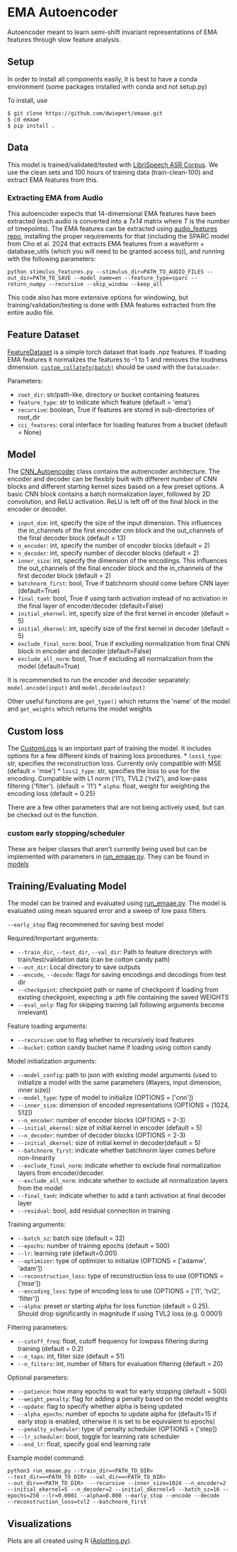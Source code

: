 # EMA Autoencoder 
Autoencoder meant to learn semi-shift invariant representations of EMA features through slow feature analysis. 

## Setup
In order to install all components easily, it is best to have a conda environment (some packages installed with conda and not setup.py)

To install, use

```
$ git clone https://github.com/dwiepert/emaae.git
$ cd emaae
$ pip install . 
```

## Data
This model is trained/validated/tested with [LibriSpeech ASR Corpus](https://www.openslr.org/12). We use the clean sets and 100 hours of training data (train-clean-100) and extract EMA features from this. 

### Extracting EMA from Audio
This autoencoder expects that 14-dimensional EMA features have been extracted (each audio is converted into a *Tx14* matrix where *T* is the number of timepoints). The EMA features can be extracted using [audio_features repo](https://github.com/dwiepert/audio_features.git), installing the proper requirements for that (including the SPARC model from Cho et al. 2024 that extracts EMA features from a waveform + database_utils (which you will need to be granted access to)), and running with the following parameters:

```
python stimulus_features.py --stimulus_dir=PATH_TO_AUDIO_FILES --out_dir=PATH_TO_SAVE --model_name=en --feature_type=sparc --return_numpy --recursive --skip_window --keep_all
```

This code also has more extensive options for windowing, but training/validation/testing is done with EMA features extracted from the entire audio file. 

## Feature Dataset 
[FeatureDataset](https://github.com/dwiepert/emaae/main/tree/emaae/io/_dataset.py) is a simple torch dataset that loads .npz features. If loading EMA features it normalizes the features to -1 to 1 and removes the loudness dimension. [`custom_collatefn(batch)`](https://github.com/dwiepert/emaae/main/tree/emaae/io/_dataset.py) should be used with the `DataLoader`.

Parameters:
* `root_dir`: str/path-like, directory or bucket containing features
* `feature_type`: str to indicate which feature (default = 'ema')
* `recursive`: boolean, True if features are stored in sub-directories of root_dir
* `cci_features`: coral interface for loading features from a bucket (default = None)

## Model
The [CNN_Autoencoder](https://github.com/dwiepert/emaae/main/tree/emaae/models/_cnn_autoencoder.py) class contains the autoencoder architecture. The encoder and decoder can be flexibly built with different number of CNN blocks and different starting kernel sizes based on a few preset options. A basic CNN block contains a batch normalization layer, followed by 2D convolution, and ReLU activation. ReLU is left off of the final block in the encoder or decoder. 

* `input_dim`: int, specify the size of the input dimension. This influences the in_channels of the first encoder cnn block and the out_channels of the final decoder block (default = 13)
* `n_encoder`: int, specify the number of encoder blocks (default = 2)
* `n_decoder`: int, specify number of decoder blocks (default = 2)
* `inner_size`: int, specify the dimension of the encodings. This influences the out_channels of the final encoder block and the in_channels of the first decoder block (default = 2)
* `batchnorm_first`: bool, True if batchnorm should come before CNN layer (default=True)
* `final_tanh`: bool, True if using tanh activation instead of no activation in the final layer of encoder/decoder (default=False)
* `initial_ekernel`: int, specify size of the first kernel in encoder (default = 5)
* `initial_dkernel`: int, specify size of the first kernel in decoder (default = 5)
* `exclude_final_norm`: bool, True if excluding normalization from final CNN block in encoder and decoder (default=False)
* `exclude_all_norm`: bool, True if excluding all normalization from the model (default=True)

It is recommended to run the encoder and decoder separately: `model.encode(input)` and `model.decode(output)`

Other useful functions are `get_type()` which returns the 'name' of the model and `get_weights` which returns the model weights

## Custom loss
The [CustomLoss](https://github.com/dwiepert/emaae/main/tree/emaae/models/_loss.py) is an important part of training the model. It includes options for a few different kinds of training loss procedures. 
    * `loss1_type`: str, specifies the reconstruction loss. Currently only compatible with MSE (default = 'mse')
    * `loss2_type`: str, specifies the loss to use for the encoding. Compatible with L1 norm ('l1'), TVL2 ('tvl2'), and low-pass filtering ('filter'). (default = 'l1')
    * `alpha`: float, weight for weighting the encoding loss (default = 0.25)
    
There are a few other parameters that are not being actively used, but can be checked out in the function. 

### custom early stopping/scheduler
These are helper classes that aren't currently being used but can be implemented with parameters in [run_emaae.py](https://github.com/dwiepert/emaae/main/tree/run_emaae.py). They can be found in [models](https://github.com/dwiepert/emaae/main/tree/models/)

## Training/Evaluating Model
The model can be trained and evaluated using [run_emaae.py](https://github.com/dwiepert/emaae/main/tree/run_emaae.py). The model is evaluated using mean squared error and a sweep of low pass filters. 

`--early_stop` flag recommened for saving best model

Required/Important arguments:
* `--train_dir`, `--test_dir`, `--val_dir`: Path to feature directorys with train/test/validation data (can be cotton candy path)
* `--out_dir`: Local directory to save outputs
* `--encode`, `--decode`: flags for saving encodings and decodings from test dir
* `--checkpoint`: checkpoint path or name of checkpoint if loading from existing checkpoint, expecting a .pth file containing the saved WEIGHTS
* `--eval_only`: flag for skipping training (all following arguments become irrelevant)

Feature loading arguments:
* `--recursive`: use to flag whether to recursively load features
* `--bucket`: cotton candy bucket name if loading using cotton candy


Model initialization arguments:
* `--model_config`: path to json with existing model arguments (used to initialize a model with the same parameters (#layers, input dimension, inner size))
* `--model_type`: type of model to initialize (OPTIONS = ['cnn'])
* `--inner_size`: dimension of encoded representations (OPTIONS = [1024, 512])
* `--n_encoder`: number of encoder blocks (OPTIONS = 2-3)
* `--initial_ekernel`: size of initial kernel in encoder (default = 5)
* `--n_decoder`: number of decoder blocks (OPTIONS = 2-3)
* `--initial_dkernel`: size of initial kernel in decoder(default = 5)
* `--batchnorm_first`: indicate whether batchnorm layer comes before non-linearity
* `--exclude_final_norm`: indicate whether to exclude final normalization layers from encoder/decoder.
* `--exclude_all_norm`: indicate whether to exclude all normalization layers from the model
* `--final_tanh`: indicate whether to add a tanh activation at final decoder layer
* `--residual`: bool, add residual connection in training

Training arguments:
* `--batch_sz`: batch size (default = 32)
* `--epochs`: number of training epochs (default = 500)
* `--lr`: learning rate (default=0.001)
* `--optimizer`: type of optimizer to initialize (OPTIONS = ['adamw', 'adam'])
* `--reconstruction_loss`: type of reconstruction loss to use (OPTIONS = ['mse'])
* `--encoding_loss`: type of encoding loss to use (OPTIONS = ['l1', 'tvl2', 'filter'])
* `--alpha`: preset or starting alpha for loss function (default = 0.25). Should drop significantly in magnitude if using TVL2 loss (e.g. 0.0001)

Filtering parameters:
* `--cutoff_freq`: float, cutoff frequency for lowpass filtering during training (default = 0.2)
* `--n_taps`: int, filter size (default = 51)
* `--n_filters`: int, number of filters for evaluation filtering (default = 20)

Optional parameters:
* `--patience`: how many epochs to wait for early stopping (default = 500)
* `--weight_penalty`: flag for adding a penalty based on the model weights
* `--update`: flag to specify whether alpha is being updated 
* `--alpha_epochs`: number of epochs to update alpha for (default=15 if early stop is enabled, otherwise it is set to be equivalent to epochs)
* `--penalty_scheduler`: type of penalty scheduler (OPTIONS = ['step])
* `--lr_scheduler`: bool, toggle for learning rate scheduler
* `--end_lr`: float, specify goal end learning rate

Example model command:
```
python3 run_emaae.py --train_dir=<PATH_TO_DIR> 
--test_dir==<PATH_TO_DIR> --val_dir==<PATH_TO_DIR> 
--out_dir==<PATH_TO_DIR>  --recursive --inner_size=1024 --n_encoder=2 --initial_ekernel=5 --n_decoder=2 --initial_dkernel=5 --batch_sz=16 --epochs=250 --lr=0.0001 --alpha=0.000 --early_stop --encode --decode 
--reconstruction_loss=tvl2 --batchnorm_first
```
## Visualizations
Plots are all created using R ([Aplotting.py](https://github.com/dwiepert/emaae/main/tree/helpers/plotting.py)).


